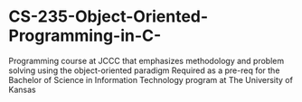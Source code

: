 # CS-235-Object-Oriented-Programming-in-C-
Programming course at JCCC that emphasizes methodology and problem solving using the object-oriented paradigm
Required as a pre-req for the Bachelor of Science in Information Technology program at The University of Kansas

